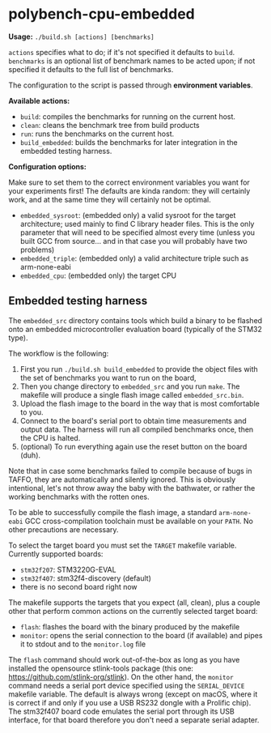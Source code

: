 # polybench-cpu-embedded

**Usage:** `./build.sh [actions] [benchmarks]`

`actions` specifies what to do; if it's not specified it defaults to `build`. `benchmarks` is an optional list of benchmark names to be acted upon; if not specified it defaults to the full list of benchmarks.

The configuration to the script is passed through **environment variables**. 

**Available actions:**

 - `build`: compiles the benchmarks for running on the current host.
 - `clean`: cleans the benchmark tree from build products
 - `run`: runs the benchmarks on the current host.
 - `build_embedded`: builds the benchmarks for later integration in the embedded testing harness.

**Configuration options:**

Make sure to set them to the correct environment variables you want for your experiments first! The defaults are kinda random: they will certainly work, and at the same time they will certainly not be optimal.

 - `embedded_sysroot`: (embedded only) a valid sysroot for the target architecture; used mainly to find C library header files. This is the only parameter that will need to be specified almost every time (unless you built GCC from source... and in that case you will probably have two problems)
 - `embedded_triple`: (embedded only) a valid architecture triple such as arm-none-eabi
 - `embedded_cpu`: (embedded only) the target CPU


## Embedded testing harness

The `embedded_src` directory contains tools which build a binary to be flashed onto an embedded microcontroller evaluation board (typically of the STM32 type).

The workflow is the following:

1. First you run `./build.sh build_embedded` to provide the object files with the set of benchmarks you want to run on the board,
2. Then you change directory to `embedded_src` and you run `make`. The makefile will produce a single flash image called `embedded_src.bin`.
3. Upload the flash image to the board in the way that is most comfortable to you.
4. Connect to the board's serial port to obtain time measurements and output data. The harness will run all compiled benchmarks once, then the CPU is halted.
5. (optional) To run everything again use the reset button on the board (duh).

Note that in case some benchmarks failed to compile because of bugs in TAFFO, they are automatically and silently ignored. This is obviously intentional, let's not throw away the baby with the bathwater, or rather the working benchmarks with the rotten ones.

To be able to successfully compile the flash image, a standard `arm-none-eabi` GCC cross-compilation toolchain must be available on your `PATH`. No other precautions are necessary.

To select the target board you must set the `TARGET` makefile variable. Currently supported boards:

- `stm32f207`: STM3220G-EVAL
- `stm32f407`: stm32f4-discovery (default)
- there is no second board right now

The makefile supports the targets that you expect (all, clean), plus a couple other that perform common actions on the currently selected target board:

- `flash`: flashes the board with the binary produced by the makefile
- `monitor`: opens the serial connection to the board (if available) and pipes it to stdout and to the `monitor.log` file

The `flash` command should work out-of-the-box as long as you have installed the opensource stlink-tools package (this one: https://github.com/stlink-org/stlink). On the other hand, the `monitor` command needs a serial port device specified using the `SERIAL_DEVICE` makefile variable. The default is always wrong (except on macOS, where it is correct if and only if you use a USB RS232 dongle with a Prolific chip). The stm32f407 board code emulates the serial port through its USB interface, for that board therefore you don't need a separate serial adapter.
